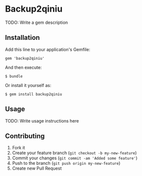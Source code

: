 # Backup2qiniu

TODO: Write a gem description

## Installation

Add this line to your application's Gemfile:

    gem 'backup2qiniu'

And then execute:

    $ bundle

Or install it yourself as:

    $ gem install backup2qiniu

## Usage

TODO: Write usage instructions here

## Contributing

1. Fork it
2. Create your feature branch (`git checkout -b my-new-feature`)
3. Commit your changes (`git commit -am 'Added some feature'`)
4. Push to the branch (`git push origin my-new-feature`)
5. Create new Pull Request
